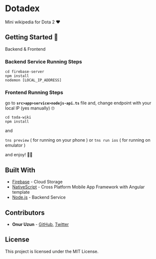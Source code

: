 
# Dotadex 

Mini wikipedia for Dota 2 ❤️

## Getting Started 🤘
Backend & Frontend




 
### Backend Service Running Steps

 
```
cd firebase-server
npm install
nodemon [LOCAL_IP_ADDRESS]
``` 

### Frontend  Running Steps

go to 
**`src>app>service>nodejs-api.ts`** file and, change endpoint with your local IP 
(yes manually) 🙄
 
```
cd toda-wiki
npm install
``` 
and

`tns preview` ( for running on your phone ) 
or
`tns run ios` ( for running on emulator )

and enjoy! 🎉🎉


   
## Built With

* [Firebase](https://firebase.google.com/docs/cli/) - Cloud Storage
* [NativeScript](https://docs.nativescript.org/angular/start/quick-setup) -  Cross Platform Mobile App Framework with Angular template
* [Node.js](https://nodejs.org) - Backend Service


## Contributors

* **Onur Uzun**  - [GitHub](https://github.com/onuruzun),  [Twitter](https://twitter.com/onuriart)


## License

This project is licensed under the MIT License.
